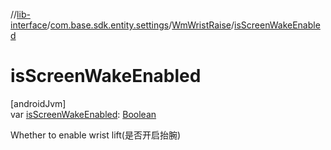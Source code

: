 //[lib-interface](../../../index.md)/[com.base.sdk.entity.settings](../index.md)/[WmWristRaise](index.md)/[isScreenWakeEnabled](is-screen-wake-enabled.md)

# isScreenWakeEnabled

[androidJvm]\
var [isScreenWakeEnabled](is-screen-wake-enabled.md): [Boolean](https://kotlinlang.org/api/latest/jvm/stdlib/kotlin/-boolean/index.html)

Whether to enable wrist lift(是否开启抬腕)
